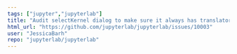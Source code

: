 ```yaml
---
tags: ["jupyter","jupyterlab"]
title: "Audit selectKernel dialog to make sure it always has translator"
html_url: "https://github.com/jupyterlab/jupyterlab/issues/10003"
user: "JessicaBarh"
repo: "jupyterlab/jupyterlab"
---
```


